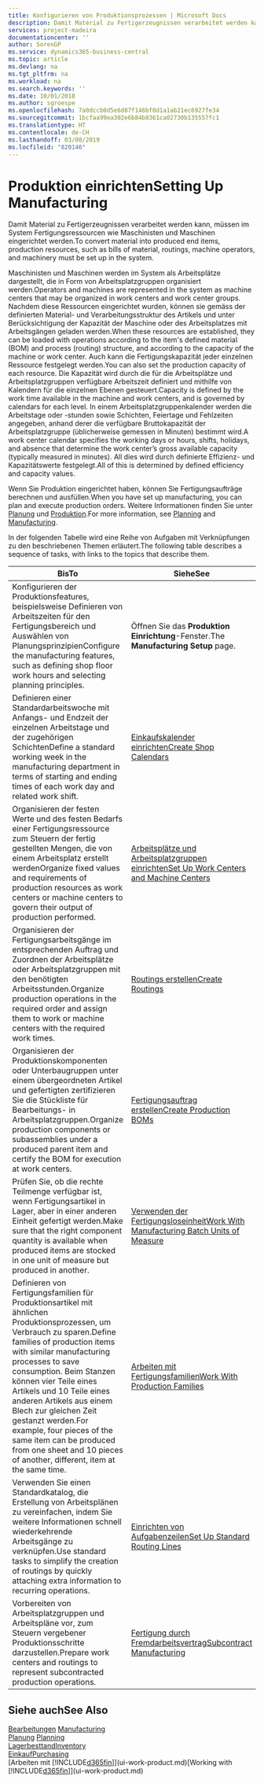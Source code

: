 ```yaml
---
title: Konfigurieren von Produktionsprozessen | Microsoft Docs
description: Damit Material zu Fertigerzeugnissen verarbeitet werden kann, müssen im System Fertigungsressourcen wie Maschinisten und Maschinen eingerichtet werden.
services: project-madeira
documentationcenter: ''
author: SorenGP
ms.service: dynamics365-business-central
ms.topic: article
ms.devlang: na
ms.tgt_pltfrm: na
ms.workload: na
ms.search.keywords: ''
ms.date: 10/01/2018
ms.author: sgroespe
ms.openlocfilehash: 7a0dccb0d5e6d87f146bf0d1a1ab21ec6927fe34
ms.sourcegitcommit: 1bcfaa99ea302e6b84b8361ca02730b135557fc1
ms.translationtype: HT
ms.contentlocale: de-CH
ms.lasthandoff: 03/08/2019
ms.locfileid: "820146"
---
```

# <a name="setting-up-manufacturing"></a><span data-ttu-id="96cf7-103">Produktion einrichten</span><span class="sxs-lookup"><span data-stu-id="96cf7-103">Setting Up Manufacturing</span></span>
<span data-ttu-id="96cf7-104">Damit Material zu Fertigerzeugnissen verarbeitet werden kann, müssen im System Fertigungsressourcen wie Maschinisten und Maschinen eingerichtet werden.</span><span class="sxs-lookup"><span data-stu-id="96cf7-104">To convert material into produced end items, production resources, such as bills of material, routings, machine operators, and machinery must be set up in the system.</span></span>

<span data-ttu-id="96cf7-105">Maschinisten und Maschinen werden im System als Arbeitsplätze dargestellt, die in Form von Arbeitsplatzgruppen organisiert werden.</span><span class="sxs-lookup"><span data-stu-id="96cf7-105">Operators and machines are represented in the system as machine centers that may be organized in work centers and work center groups.</span></span> <span data-ttu-id="96cf7-106">Nachdem diese Ressourcen eingerichtet wurden, können sie gemäss der definierten  Material- und Verarbeitungsstruktur des Artikels und unter Berücksichtigung der Kapazität der Maschine oder des Arbeitsplatzes mit Arbeitsgängen geladen werden.</span><span class="sxs-lookup"><span data-stu-id="96cf7-106">When these resources are established, they can be loaded with operations according to the item's defined material (BOM) and process (routing) structure, and according to the capacity of the machine or work center.</span></span> <span data-ttu-id="96cf7-107">Auch kann die Fertigungskapazität jeder einzelnen Ressource festgelegt werden.</span><span class="sxs-lookup"><span data-stu-id="96cf7-107">You can also set the production capacity of each resource.</span></span> <span data-ttu-id="96cf7-108">Die Kapazität wird durch die für die Arbeitsplätze und Arbeitsplatzgruppen verfügbare Arbeitszeit definiert und mithilfe von Kalendern für die einzelnen Ebenen gesteuert.</span><span class="sxs-lookup"><span data-stu-id="96cf7-108">Capacity is defined by the work time available in the machine and work centers, and is governed by calendars for each level.</span></span> <span data-ttu-id="96cf7-109">In einem Arbeitsplatzgruppenkalender werden die Arbeitstage oder -stunden sowie Schichten, Feiertage und Fehlzeiten angegeben, anhand derer die verfügbare Bruttokapazität der Arbeitsplatzgruppe (üblicherweise gemessen in Minuten) bestimmt wird.</span><span class="sxs-lookup"><span data-stu-id="96cf7-109">A work center calendar specifies the working days or hours, shifts, holidays, and absence that determine the work center’s gross available capacity (typically measured in minutes).</span></span> <span data-ttu-id="96cf7-110">All dies wird durch definierte Effizienz- und Kapazitätswerte festgelegt.</span><span class="sxs-lookup"><span data-stu-id="96cf7-110">All of this is determined by defined efficiency and capacity values.</span></span>  

<span data-ttu-id="96cf7-111">Wenn Sie Produktion eingerichtet haben, können Sie Fertigungsaufträge berechnen und ausfüllen.</span><span class="sxs-lookup"><span data-stu-id="96cf7-111">When you have set up manufacturing, you can plan and execute production orders.</span></span> <span data-ttu-id="96cf7-112">Weitere Informationen finden Sie unter [Planung](production-planning.md) und [Produktion](production-manage-manufacturing.md).</span><span class="sxs-lookup"><span data-stu-id="96cf7-112">For more information, see [Planning](production-planning.md) and [Manufacturing](production-manage-manufacturing.md).</span></span>  

 <span data-ttu-id="96cf7-113">In der folgenden Tabelle wird eine Reihe von Aufgaben mit Verknüpfungen zu den beschriebenen Themen erläutert.</span><span class="sxs-lookup"><span data-stu-id="96cf7-113">The following table describes a sequence of tasks, with links to the topics that describe them.</span></span>   

|<span data-ttu-id="96cf7-114">**Bis**</span><span class="sxs-lookup"><span data-stu-id="96cf7-114">**To**</span></span>|<span data-ttu-id="96cf7-115">**Siehe**</span><span class="sxs-lookup"><span data-stu-id="96cf7-115">**See**</span></span>|  
|------------|-------------|  
|<span data-ttu-id="96cf7-116">Konfigurieren der Produktionsfeatures, beispielsweise Definieren von Arbeitszeiten für den Fertigungsbereich und Auswählen von Planungsprinzipien</span><span class="sxs-lookup"><span data-stu-id="96cf7-116">Configure the manufacturing features, such as defining shop floor work hours and selecting planning principles.</span></span>|<span data-ttu-id="96cf7-117">Öffnen Sie das **Produktion Einrichtung**-Fenster.</span><span class="sxs-lookup"><span data-stu-id="96cf7-117">The **Manufacturing Setup** page.</span></span>|  
|<span data-ttu-id="96cf7-118">Definieren einer Standardarbeitswoche mit Anfangs- und Endzeit der einzelnen Arbeitstage und der zugehörigen Schichten</span><span class="sxs-lookup"><span data-stu-id="96cf7-118">Define a standard working week in the manufacturing department in terms of starting and ending times of each work day and related work shift.</span></span>|[<span data-ttu-id="96cf7-119">Einkaufskalender einrichten</span><span class="sxs-lookup"><span data-stu-id="96cf7-119">Create Shop Calendars</span></span>](production-how-to-create-work-center-calendars.md)|  
|<span data-ttu-id="96cf7-120">Organisieren der festen Werte und des festen Bedarfs einer Fertigungsressource zum Steuern der fertig gestellten Mengen, die von einem Arbeitsplatz erstellt werden</span><span class="sxs-lookup"><span data-stu-id="96cf7-120">Organize fixed values and requirements of production resources as work centers or machine centers to govern their output of production performed.</span></span>|[<span data-ttu-id="96cf7-121">Arbeitsplätze und Arbeitsplatzgruppen einrichten</span><span class="sxs-lookup"><span data-stu-id="96cf7-121">Set Up Work Centers and Machine Centers</span></span>](production-how-to-set-up-work-and-machine-centers.md)|
|<span data-ttu-id="96cf7-122">Organisieren der Fertigungsarbeitsgänge im entsprechenden Auftrag und Zuordnen der Arbeitsplätze oder Arbeitsplatzgruppen mit den benötigten Arbeitsstunden.</span><span class="sxs-lookup"><span data-stu-id="96cf7-122">Organize production operations in the required order and assign them to work or machine centers with the required work times.</span></span>|[<span data-ttu-id="96cf7-123">Routings erstellen</span><span class="sxs-lookup"><span data-stu-id="96cf7-123">Create Routings</span></span>](production-how-to-create-routings.md)|
|<span data-ttu-id="96cf7-124">Organisieren der Produktionskomponenten oder Unterbaugruppen unter einem übergeordneten Artikel und gefertigten zertifizieren Sie die Stückliste für Bearbeitungs- in Arbeitsplatzgruppen.</span><span class="sxs-lookup"><span data-stu-id="96cf7-124">Organize production components or subassemblies under a produced parent item and certify the BOM for execution at work centers.</span></span>|[<span data-ttu-id="96cf7-125">Fertigungsauftrag erstellen</span><span class="sxs-lookup"><span data-stu-id="96cf7-125">Create Production BOMs</span></span>](production-how-to-create-production-boms.md)|
|<span data-ttu-id="96cf7-126">Prüfen Sie, ob die rechte Teilmenge verfügbar ist, wenn Fertigungsartikel in Lager, aber in einer anderen Einheit gefertigt werden.</span><span class="sxs-lookup"><span data-stu-id="96cf7-126">Make sure that the right component quantity is available when produced items are stocked in one unit of measure but produced in another.</span></span>|[<span data-ttu-id="96cf7-127">Verwenden der Fertigungsloseinheit</span><span class="sxs-lookup"><span data-stu-id="96cf7-127">Work With Manufacturing Batch Units of Measure</span></span>](production-how-to-use-the-manufacturing-batch-unit-of-measure.md)|  
|<span data-ttu-id="96cf7-128">Definieren von Fertigungsfamilien für Produktionsartikel mit ähnlichen Produktionsprozessen, um Verbrauch zu sparen.</span><span class="sxs-lookup"><span data-stu-id="96cf7-128">Define families of production items with similar manufacturing processes to save consumption.</span></span> <span data-ttu-id="96cf7-129">Beim Stanzen können vier Teile eines Artikels und 10 Teile eines anderen Artikels aus einem Blech zur gleichen Zeit gestanzt werden.</span><span class="sxs-lookup"><span data-stu-id="96cf7-129">For example, four pieces of the same item can be produced from one sheet and 10 pieces of another, different, item at the same time.</span></span>|[<span data-ttu-id="96cf7-130">Arbeiten mit Fertigungsfamilien</span><span class="sxs-lookup"><span data-stu-id="96cf7-130">Work With Production Families</span></span>](production-how-work-family.md)|
|<span data-ttu-id="96cf7-131">Verwenden Sie einen Standardkatalog, die Erstellung von Arbeitsplänen zu vereinfachen, indem Sie weitere Informationen schnell wiederkehrende Arbeitsgänge zu verknüpfen.</span><span class="sxs-lookup"><span data-stu-id="96cf7-131">Use standard tasks to simplify the creation of routings by quickly attaching extra information to recurring operations.</span></span>|[<span data-ttu-id="96cf7-132">Einrichten von Aufgabenzeilen</span><span class="sxs-lookup"><span data-stu-id="96cf7-132">Set Up Standard Routing Lines</span></span>](production-how-set-up-standard-routing-lines.md)|  
|<span data-ttu-id="96cf7-133">Vorbereiten von Arbeitsplatzgruppen und Arbeitspläne vor, zum Steuern vergebener Produktionsschritte darzustellen.</span><span class="sxs-lookup"><span data-stu-id="96cf7-133">Prepare work centers and routings to represent subcontracted production operations.</span></span>|[<span data-ttu-id="96cf7-134">Fertigung durch Fremdarbeitsvertrag</span><span class="sxs-lookup"><span data-stu-id="96cf7-134">Subcontract Manufacturing</span></span>](production-how-to-subcontract-manufacturing.md)|  

## <a name="see-also"></a><span data-ttu-id="96cf7-135">Siehe auch</span><span class="sxs-lookup"><span data-stu-id="96cf7-135">See Also</span></span>
<span data-ttu-id="96cf7-136">[Bearbeitungen](production-manage-manufacturing.md)  </span><span class="sxs-lookup"><span data-stu-id="96cf7-136">[Manufacturing](production-manage-manufacturing.md)  </span></span>  
<span data-ttu-id="96cf7-137">[Planung](production-planning.md) </span><span class="sxs-lookup"><span data-stu-id="96cf7-137">[Planning](production-planning.md) </span></span>  
[<span data-ttu-id="96cf7-138">Lagerbesttand</span><span class="sxs-lookup"><span data-stu-id="96cf7-138">Inventory</span></span>](inventory-manage-inventory.md)  
[<span data-ttu-id="96cf7-139">Einkauf</span><span class="sxs-lookup"><span data-stu-id="96cf7-139">Purchasing</span></span>](purchasing-manage-purchasing.md)  
<span data-ttu-id="96cf7-140">[Arbeiten mit [!INCLUDE[d365fin](includes/d365fin_md.md)]](ui-work-product.md)</span><span class="sxs-lookup"><span data-stu-id="96cf7-140">[Working with [!INCLUDE[d365fin](includes/d365fin_md.md)]](ui-work-product.md)</span></span>
